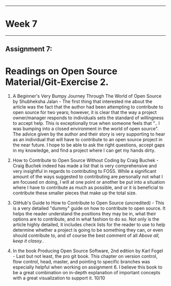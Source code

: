 
---
# Week 7
---
## Assignment 7:

# Readings on Open Source Material/Git-Exercise 2.

1. A Beginner's Very Bumpy Journey Through The World of Open Source by Shubheksha Jalan - 
The first thing that interested me about the article was the fact that the author had been attempting to contribute to open source for two years; however, it is clear that the way a project owner/manager responds to individuals sets the standard of willingness to accept help. This is exceptionally true when someone feels that ".. I was bumping into a closed environment in the world of open source". The advice given by the author and their story is very supporting to hear as an individual that will have to contribute to an open source project in the near future. I hope to be able to ask the right questions, accept gaps in my knowledge, and find a project where I can get my hands dirty. 

2. How to Contribute to Open Source Without Coding by Craig Buchek - 
Craig Buchek indeed has made a list that is very comprehensive and very insightful in regards to contributing to FOSS. While a significant amount of the ways suggested to contributing are personally not what I am focused on doing, I will at one point or another be put into a situation where I have to contribute as much as possible, and or it is beneficial to contribute these smaller pieces that make up the total size. 

3. GitHub's Guide to How to Contribute to Open Source (uncredited) -
This is a very detailed "dummy" guide on how to contribute to open source. It helps the reader understand the positions they may be in, what their options are to contribute, and in what fashion to do so. Not only is the article highly detailed, it includes check lists for the reader to use to help determine whether a project is going to be something they can, or even should contribute to, and of course the best comment of all _Above all, keep it classy._.

4. In the book Producing Open Source Software, 2nd edition by Karl Fogel -
Last but not least, the pro git book. This chapter on version control, flow control, head, master, and pointing to specific branches was especially helpful when working on assignment 6. I believe this book to be a great combination on in-depth explanation of important concepts with a great visualization to support it. 10/10
